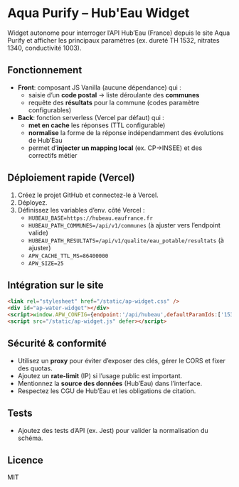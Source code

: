 # Aqua Purify – Hub'Eau Widget

Widget autonome pour interroger l’API Hub’Eau (France) depuis le site Aqua Purify et afficher les principaux paramètres (ex. dureté TH 1532, nitrates 1340, conductivité 1003).

## Fonctionnement
- **Front**: composant JS Vanilla (aucune dépendance) qui :
  - saisie d’un **code postal** → liste déroulante des **communes**
  - requête des **résultats** pour la commune (codes paramètre configurables)
- **Back**: fonction serverless (Vercel par défaut) qui :
  - **met en cache** les réponses (TTL configurable)
  - **normalise** la forme de la réponse indépendamment des évolutions de Hub’Eau
  - permet d’**injecter un mapping local** (ex. CP→INSEE) et des correctifs métier

## Déploiement rapide (Vercel)
1. Créez le projet GitHub et connectez-le à Vercel.
2. Déployez.
3. Définissez les variables d’env. côté Vercel :
   - `HUBEAU_BASE=https://hubeau.eaufrance.fr`
   - `HUBEAU_PATH_COMMUNES=/api/v1/communes` (à ajuster vers l’endpoint valide)
   - `HUBEAU_PATH_RESULTATS=/api/v1/qualite/eau_potable/resultats` (à ajuster)
   - `APW_CACHE_TTL_MS=86400000`
   - `APW_SIZE=25`

## Intégration sur le site

```html
<link rel="stylesheet" href="/static/ap-widget.css" />
<div id="ap-water-widget"></div>
<script>window.APW_CONFIG={endpoint:'/api/hubeau',defaultParamIds:['1532','1340','1003']};</script>
<script src="/static/ap-widget.js" defer></script>
```

## Sécurité & conformité
- Utilisez un **proxy** pour éviter d’exposer des clés, gérer le CORS et fixer des quotas.
- Ajoutez un **rate-limit** (IP) si l’usage public est important.
- Mentionnez la **source des données** (Hub’Eau) dans l’interface.
- Respectez les CGU de Hub’Eau et les obligations de citation.

## Tests
- Ajoutez des tests d’API (ex. Jest) pour valider la normalisation du schéma.

## Licence
MIT
